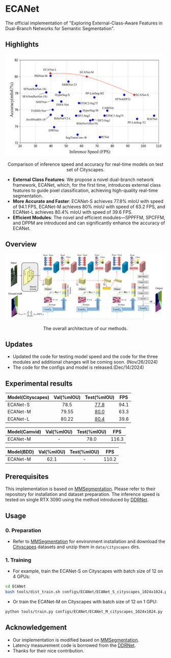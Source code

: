 # ECANet
The official implementation of "Exploring External-Class-Aware Features in Dual-Branch Networks for Semantic Segmentation".

## Highlights
![](figs/performance.png)
<p align="center">Comparison of inference speed and accuracy for real-time models on test set of Cityscapes.</p>

* **External Class Features**: We propose a novel dual-branch network framework, ECANet, which, for the first time, introduces external class features to guide pixel classification, achieving
high-quality real-time segmentation.
* **More Accurate and Faster**: ECANet-S achieves 77.8% mIoU with speed of 94.1
FPS, ECANet-M achieves 80% mIoU with speed
of 63.2 FPS, and ECANet-L achieves 80.4% mIoU with speed
of 39.6 FPS.
* **Efficient Modules**: The novel and efficient modules—SPPFFM, SPCFFM, and DPPM are introduced and can significantly enhance the accuracy of ECANet.

## Overview
![](figs/ECANet.png)
<p align="center">The overall architecture of our methods.</p>

## Updates
* Updated the code for testing model speed and the code for the three modules and additional changes will be coming soon. (Nov/26/2024)
* The code for the configs and model is released.(Dec/14/2024)

## Experimental results
|Model(Cityscapes)|Val(%mIOU)|Test(%mIOU)|FPS|
| :---- | :----: | :----: | :----:|
|ECANet-S|78.5|[77.8](https://www.cityscapes-dataset.com/anonymous-results/?id=a4ff978fe602e83e08ce72c71fbcdc411ef7fa00f58602cf7bc1c6a3bc7ffeb7)|94.1|
|ECANet-M|79.55|[80.0](https://www.cityscapes-dataset.com/anonymous-results/?id=47ecf0c6f41ff89fdd1a5dc242ee26c3a72a0196be5b52ad5afbf6f633828747)|63.3|
ECANet-L|80.22|[80.4](https://www.cityscapes-dataset.com/anonymous-results/?id=abd886a829c30011bfcead75a9134c79e5ea3eda393b3dfc788931ec7ecb215b)|39.6|

|Model(Camvid)|Val(%mIOU)|Test(%mIOU)|FPS|
| :---- | :----: | :----: | :----:|
|ECANet-M|-|78.0|116.3|

|Model(BDD)|Val(%mIOU)|Test(%mIOU)|FPS|
| :---- | :----: | :----: | :----:|
|ECANet-M|62.1|-|110.2|

## Prerequisites
This implementation is based on [MMSegmentation](https://github.com/open-mmlab/mmsegmentation). Please refer to their repository for installation and dataset preparation. The inference speed is tested on single RTX 3090 using the method introduced by [DDRNet](https://github.com/ydhongHIT/DDRNet). 

## Usage

### 0. Preparation

* Refer to [MMSegmentation](https://github.com/open-mmlab/mmsegmentation) for environment installation and download the [Cityscapes](https://www.cityscapes-dataset.com/) datasets and unzip them in `data/cityscapes` dirs.
### 1. Training

* For example, train the ECANet-S on Cityscapes with batch size of 12 on 4 GPUs:
````bash
cd ECANet
bash tools/dist_train.sh configs/ECANet/ECANet_S_cityscapes_1024x1024.py 4 --work-dir ECANet_S_cityscapes
````
* Or train the ECANet-M on Cityscapes with batch size of 12 on 1 GPU:
````bash
python tools/train.py configs/ECANet/ECANet_M_cityscapes_1024x1024.py --cfg-options train_dataloader.batch_size=12
````


## Acknowledgement
* Our implementation is modified based on [MMSegmentation](https://github.com/open-mmlab/mmsegmentation).
* Latency measurement code is borrowed from the [DDRNet](https://github.com/ydhongHIT/DDRNet).
* Thanks for their nice contribution.

